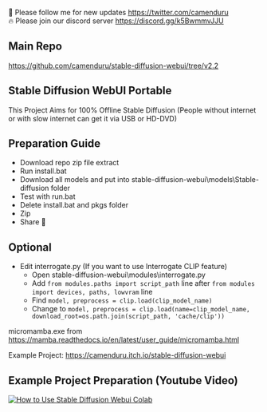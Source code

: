 🐣 Please follow me for new updates https://twitter.com/camenduru <br />
🔥 Please join our discord server https://discord.gg/k5BwmmvJJU

## Main Repo
https://github.com/camenduru/stable-diffusion-webui/tree/v2.2

## Stable Diffusion WebUI Portable
This Project Aims for 100% Offline Stable Diffusion (People without internet or with slow internet can get it via USB or HD-DVD)

## Preparation Guide
- Download repo zip file extract
- Run install.bat
- Download all models and put into stable-diffusion-webui\models\Stable-diffusion folder
- Test with run.bat
- Delete install.bat and pkgs folder
- Zip 
- Share 🎉

## Optional
- Edit interrogate.py (If you want to use Interrogate CLIP feature)
  - Open stable-diffusion-webui\modules\interrogate.py 
  - Add `from modules.paths import script_path` line after `from modules import devices, paths, lowvram` line
  - Find `model, preprocess = clip.load(clip_model_name)` 
  - Change to `model, preprocess = clip.load(name=clip_model_name, download_root=os.path.join(script_path, 'cache/clip'))`

micromamba.exe from https://mamba.readthedocs.io/en/latest/user_guide/micromamba.html

Example Project: https://camenduru.itch.io/stable-diffusion-webui

## Example Project Preparation (Youtube Video)
[![How to Use Stable Diffusion Webui Colab](https://i.imgur.com/Zi3LsXj.jpg)](https://www.youtube.com/watch?v=PHZ0VC_Losk)
